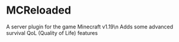 # MCReloaded
A server plugin for the game Minecraft v1.19\n
Adds some advanced survival QoL (Quality of Life) features 
